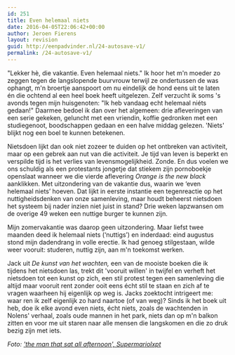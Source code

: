 ```yaml
---
id: 251
title: Even helemaal niets
date: 2016-04-05T22:06:42+00:00
author: Jeroen Fierens
layout: revision
guid: http://eenpadvinder.nl/24-autosave-v1/
permalink: /24-autosave-v1/
---
```

"Lekker hè, die vakantie. Even helemaal niets." Ik hoor het m'n moeder zo zeggen tegen de langslopende buurvrouw terwijl ze ondertussen de was ophangt, m'n broertje aanspoort om nu eindelijk de hond eens uit te laten én die ochtend al een heel boek heeft uitgelezen. Zelf verzucht ik soms 's avonds tegen mijn huisgenoten: "Ik heb vandaag echt helemaal niéts gedaan!" Daarmee bedoel ik dan over het algemeen: drie afleveringen van een serie gekeken, geluncht met een vriendin, koffie gedronken met een studiegenoot, boodschappen gedaan en een halve middag gelezen. 'Niets' blijkt nog een boel te kunnen betekenen.

Nietsdoen lijkt dan ook niet zozeer te duiden op het ontbreken van activiteit, maar op een gebrek aan nut van die activiteit. Je tijd van leven is beperkt en verspilde tijd is het verlies van levensmogelijkheid. Zonde. En dus voelen we ons schuldig als een protestants jongetje dat stiekem zijn pornoboekje openslaat wanneer we die vierde aflevering <em>Orange is the new black</em> aanklikken. Met uitzondering van de vakantie dus, waarin we ‘even helemaal niets’ hoeven. Dat lijkt in eerste instantie een tegenreactie op het nuttigheidsdenken van onze samenleving, maar houdt beheerst nietsdoen het systeem bij nader inzien niet juist in stand? Drie weken lapzwansen om de overige 49 weken een nuttige burger te kunnen zijn.

Mijn zomervakantie was daarop geen uitzondering. Maar liefst twee maanden deed ik helemaal niets (‘nuttigs’) en inderdaad: eind augustus stond mijn dadendrang in volle erectie. Ik had genoeg stilgestaan, wilde weer vooruit: studeren, nuttig zijn, aan m'n toekomst werken.

Jack uit <em>De kunst van het wachten,</em> een van de mooiste boeken die ik tijdens het nietsdoen las, trekt dit 'vooruit willen' in twijfel en verheft het nietsdoen tot een kunst op zich, een stil protest tegen een samenleving die altijd maar vooruit rent zonder ooit eens écht stil te staan en zich af te vragen waarheen hij eigenlijk op weg is. Jacks zoektocht intrigeert me: waar ren ik zelf eigenlijk zo hard naartoe (of van weg)? Sinds ik het boek uit heb, doe ik elke avond even niets, écht niets, zoals de wachtenden in Nolens' verhaal, zoals oude mannen in het park, niets dan op m'n balkon zitten en voor me uit staren naar alle mensen die langskomen en die zo druk bezig zijn met iets.

<em>Foto: <a href="https://www.flickr.com/photos/supermariolxpt/381660563/">'the man that sat all afternoon', Supermariolxpt</a></em>